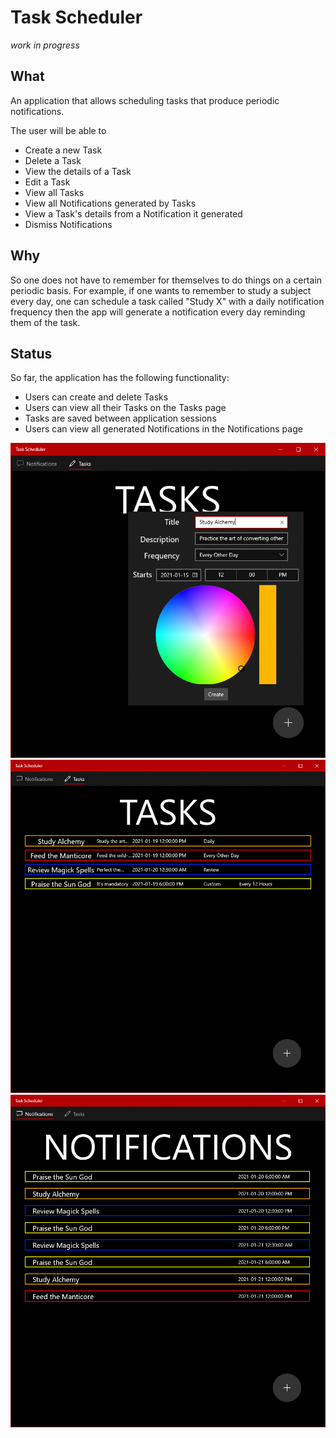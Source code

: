 # Task Scheduler
*work in progress*

## What
An application that allows scheduling tasks that produce periodic notifications.

The user will be able to
- Create a new Task
- Delete a Task
- View the details of a Task
- Edit a Task
- View all Tasks
- View all Notifications generated by Tasks
- View a Task's details from a Notification it generated
- Dismiss Notifications

## Why
So one does not have to remember for themselves to do things on a certain periodic basis. For example, if one wants to remember to study a subject every day, one can schedule a task called "Study X" with a daily notification frequency then the app will generate a notification every day reminding them of the task.

## Status
So far, the application has the following functionality:
- Users can create and delete Tasks
- Users can view all their Tasks on the Tasks page
- Tasks are saved between application sessions
- Users can view all generated Notifications in the Notifications page

<img src="/images/create-task-210114.png" alt="Create Task" title="Create Task" width="600"/>
<img src="/images/tasks-210121.png" alt="Tasks Page" title="Tasks Page" width="600"/>
<img src="/images/notifications-210121.png" alt="Notifications Page" title="Notifications Page" width="600"/>


